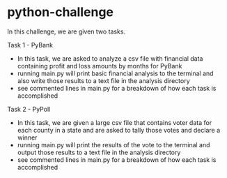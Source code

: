 # python-challenge

In this challenge, we are given two tasks.  <br>

Task 1 - PyBank <br>
- In this task, we are asked to analyze a csv file with financial data containing profit and loss amounts by months for PyBank
- running main.py will print basic financial analysis to the terminal and also write those results to a text file in the analysis directory
- see commented lines in main.py for a breakdown of how each task is accomplished

Task 2 - PyPoll <br>
- In this task, we are given a large csv file that contains voter data for each county in a state and are asked to tally those votes and declare a winner
- running main.py will print the results of the vote to the terminal and output those results to a text file in the analysis directory
- see commented lines in main.py for a breakdown of how each task is accomplished
